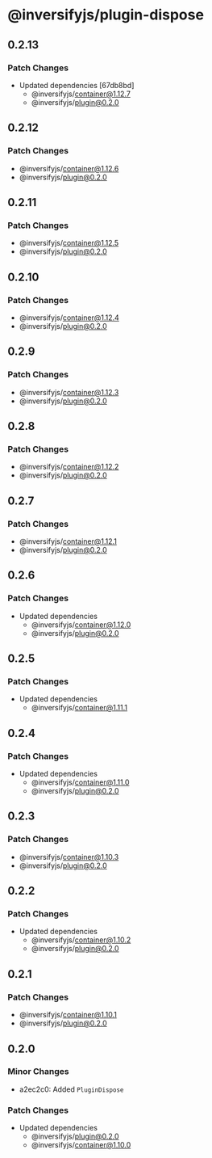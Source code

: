 # @inversifyjs/plugin-dispose

## 0.2.13

### Patch Changes

- Updated dependencies [67db8bd]
  - @inversifyjs/container@1.12.7
  - @inversifyjs/plugin@0.2.0

## 0.2.12

### Patch Changes

- @inversifyjs/container@1.12.6
- @inversifyjs/plugin@0.2.0

## 0.2.11

### Patch Changes

- @inversifyjs/container@1.12.5
- @inversifyjs/plugin@0.2.0

## 0.2.10

### Patch Changes

- @inversifyjs/container@1.12.4
- @inversifyjs/plugin@0.2.0

## 0.2.9

### Patch Changes

- @inversifyjs/container@1.12.3
- @inversifyjs/plugin@0.2.0

## 0.2.8

### Patch Changes

- @inversifyjs/container@1.12.2
- @inversifyjs/plugin@0.2.0

## 0.2.7

### Patch Changes

- @inversifyjs/container@1.12.1
- @inversifyjs/plugin@0.2.0

## 0.2.6

### Patch Changes

- Updated dependencies
  - @inversifyjs/container@1.12.0
  - @inversifyjs/plugin@0.2.0

## 0.2.5

### Patch Changes

- Updated dependencies
  - @inversifyjs/container@1.11.1

## 0.2.4

### Patch Changes

- Updated dependencies
  - @inversifyjs/container@1.11.0
  - @inversifyjs/plugin@0.2.0

## 0.2.3

### Patch Changes

- @inversifyjs/container@1.10.3
- @inversifyjs/plugin@0.2.0

## 0.2.2

### Patch Changes

- Updated dependencies
  - @inversifyjs/container@1.10.2
  - @inversifyjs/plugin@0.2.0

## 0.2.1

### Patch Changes

- @inversifyjs/container@1.10.1
- @inversifyjs/plugin@0.2.0

## 0.2.0

### Minor Changes

- a2ec2c0: Added `PluginDispose`

### Patch Changes

- Updated dependencies
  - @inversifyjs/plugin@0.2.0
  - @inversifyjs/container@1.10.0

